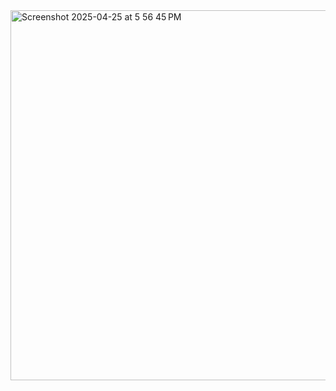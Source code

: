 <img width="592" alt="Screenshot 2025-04-25 at 5 56 45 PM" src="https://github.com/user-attachments/assets/1edd0d45-3716-4e35-af24-98d8f741d51f" />
